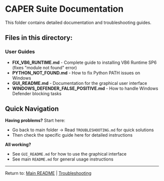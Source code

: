 # CAPER Suite Documentation

This folder contains detailed documentation and troubleshooting guides.

## Files in this directory:

### User Guides
- **FIX_VB6_RUNTIME.md** - Complete guide to installing VB6 Runtime SP6 (fixes "module not found" error)
- **PYTHON_NOT_FOUND.md** - How to fix Python PATH issues on Windows
- **GUI_README.md** - Documentation for the graphical user interface
- **WINDOWS_DEFENDER_FALSE_POSITIVE.md** - How to handle Windows Defender blocking tasks

## Quick Navigation

**Having problems?** Start here:
- Go back to main folder → Read `TROUBLESHOOTING.md` for quick solutions
- Then check the specific guide here for detailed instructions

**All working?**
- See `GUI_README.md` for how to use the graphical interface
- See main `README.md` for general usage instructions

---

Return to: [Main README](../README.md) | [Troubleshooting](../TROUBLESHOOTING.md)
